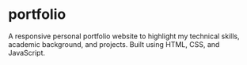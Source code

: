 # portfolio
A responsive personal portfolio website to highlight my technical skills, academic background, and projects. Built using HTML, CSS, and JavaScript.
